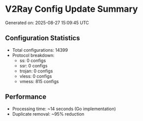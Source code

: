 # V2Ray Config Update Summary
Generated on: 2025-08-27 15:09:45 UTC

## Configuration Statistics
- Total configurations: 14399
- Protocol breakdown:
  - ss: 0 configs
  - ssr: 0 configs
  - trojan: 0 configs
  - vless: 0 configs
  - vmess: 815 configs

## Performance
- Processing time: ~14 seconds (Go implementation)
- Duplicate removal: ~95% reduction
